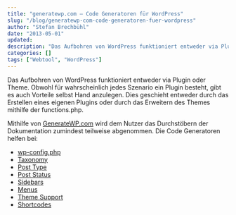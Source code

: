 ```yaml
---
title: "generatewp.com – Code Generatoren für WordPress"
slug: "/blog/generatewp-com-code-generatoren-fuer-wordpress"
author: "Stefan Brechbühl"
date: "2013-05-01"
updated:
description: "Das Aufbohren von WordPress funktioniert entweder via Plugin oder Theme. Obwohl für wahrscheinlich jedes Szenario ein Plugin besteht, gibt es auch Vorteile selbst Hand anzulegen. Dies geschieht entweder durch das Erstellen eines eigenen Plugins oder durch das Erweitern des Themes mithilfe der functions.php."
categories: []
tags: ["Webtool", "WordPress"]
---
```

Das Aufbohren von WordPress funktioniert entweder via Plugin oder Theme. Obwohl für wahrscheinlich jedes Szenario ein Plugin besteht, gibt es auch Vorteile selbst Hand anzulegen. Dies geschieht entweder durch das Erstellen eines eigenen Plugins oder durch das Erweitern des Themes mithilfe der functions.php.

Mithilfe von [GenerateWP.com](http://generatewp.com/) wird dem Nutzer das Durchstöbern der Dokumentation zumindest teilweise abgenommen. Die Code Generatoren helfen bei:

- [wp-config.php](http://generatewp.com/wp-config/)
- [Taxonomy](http://generatewp.com/taxonomy/)
- [Post Type](http://generatewp.com/post-type/)
- [Post Status](http://generatewp.com/post-status/)
- [Sidebars](http://generatewp.com/sidebar/)
- [Menus](http://generatewp.com/nav-menus/)
- [Theme Support](http://generatewp.com/theme-support/)
- [Shortcodes](http://generatewp.com/shortcodes/)
